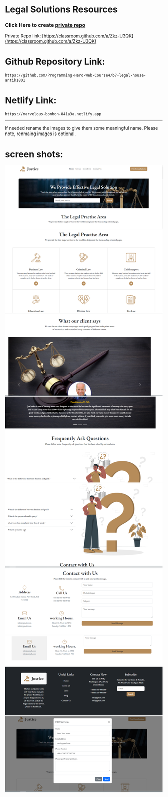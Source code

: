 # Legal Solutions Resources

### Click Here to create [private repo](https://classroom.github.com/a/Zkz-U3QK)
Private Repo link: [https://classroom.github.com/a/Zkz-U3QK](https://classroom.github.com/a/Zkz-U3QK)

# Github Repository Link:
```
https://github.com/Programming-Hero-Web-Course4/b7-legal-house-antik1801
```

# Netlify Link:

```
https://marvelous-bonbon-841a3a.netlify.app
```
----------------
If needed rename the images to give them some meaningful name. Please note, renmaing images is optional. 


# screen shots: 

<img src="./ss/1.png">
<img src="./ss/2.png">
<img src="./ss/3.png">
<img src="./ss/4.png">
<img src="./ss/5.png">
<img src="./ss/6.png">
<img src="./ss/7.png">
<img src="./ss/8.png">
